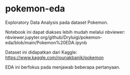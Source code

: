 # pokemon-eda
Exploratory Data Analysis pada dataset Pokemon.

Notebook ini dapat diakses lebih mudah melalui nbviewer:
nbviewer.jupyter.org/github/Dryluigi/pokemon-eda/blob/main/Pokemon%20EDA.ipynb

Dataset ini didapatkan dari Kaggle:
https://www.kaggle.com/rounakbanik/pokemon

EDA ini berfokus pada menjawab beberapa pertanyaan.
